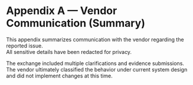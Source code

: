 # Appendix A — Vendor Communication (Summary)

This appendix summarizes communication with the vendor regarding the reported issue.  
All sensitive details have been redacted for privacy.

The exchange included multiple clarifications and evidence submissions.  
The vendor ultimately classified the behavior under current system design and did not implement changes at this time.
